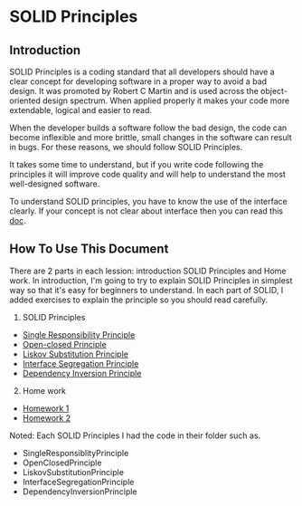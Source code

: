 # SOLID Principles

## Introduction

SOLID Principles is a coding standard that all developers should have a clear 
concept for developing software in a proper way to avoid a bad design. 
It was promoted by Robert C Martin and is used across the object-oriented design spectrum.
When applied properly it makes your code more extendable, logical and easier to read.

When the developer builds a software follow the bad design, the code can become 
inflexible and more brittle, small changes in the software can result in bugs. 
For these reasons, we should follow SOLID Principles.

It takes some time to understand, but if you write code following the principles 
it will improve code quality and will help to understand the most well-designed software.

To understand SOLID principles, you have to know the use of the interface clearly.
If your concept is not clear about interface then you can read this [doc](https://github.com/lappv/PAV-Training/blob/basic-programing/basicprograming/oop-interface.md).

## How To Use This Document

There are 2 parts in each lession: introduction SOLID Principles and Home work.
In introduction, I'm going to try to explain SOLID Principles in simplest way so that it's easy 
for beginners to understand. In each part of SOLID, I added exercises to explain the principle so you should read carefully.

1. SOLID Principles
- [Single Responsibility Principle](./SingleResponsiblityPrinciple/README.md)
- [Open-closed Principle](./OpenClosedPrinciple/README.md)
- [Liskov Substitution Principle](./LiskovSubstitutionPrinciple/README.md)
- [Interface Segregation Principle](./InterfaceSegregationPrinciple/README.md)
- [Dependency Inversion Principle](./DependencyInversionPrinciple/README.md)

2. Home work
- [Homework 1](./Exercise1/README.md)
- [Homework 2](./Exercise2/README.md)

Noted: Each SOLID Principles I had the code in their folder such as.
- SingleResponsiblityPrinciple
- OpenClosedPrinciple
- LiskovSubstitutionPrinciple
- InterfaceSegregationPrinciple
- DependencyInversionPrinciple
